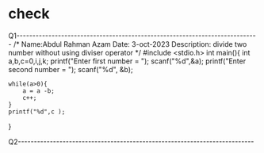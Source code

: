 # check

Q1----------------------------------------------------------------------------
/* 
Name:Abdul Rahman Azam 
Date: 3-oct-2023 
Description: divide two number without using diviser operator
*/
#include <stdio.h>
int main(){
    int a,b,c=0,i,j,k;
    printf("Enter first number = ");
    scanf("%d",&a);
    printf("Enter second number = ");
    scanf("%d", &b);
    
    while(a>0){
        a = a -b;
        c++;
    }
    printf("%d",c );
}

Q2--------------------------------------------------------------------------
